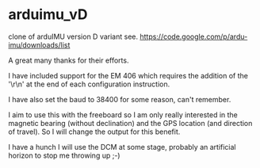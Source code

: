 # arduimu_vD
clone of arduIMU version D variant see. https://code.google.com/p/ardu-imu/downloads/list

A great many thanks for their efforts.

I have included support for the EM 406 which requires the addition of the '\r\n' at the end of each configuration instruction.

I have also set the baud to 38400 for some reason, can't remember.

I aim to use this with the freeboard so I am only really interested in the magnetic bearing (without declination) and the
GPS location (and direction of travel).  So I will change the output for this benefit.

I have a hunch I will use the DCM at some stage, probably an artificial horizon to stop me throwing up ;-)
